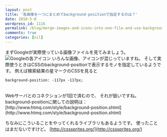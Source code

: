 ```yaml
---
layout: post
title: '各画像を一つにまとめてbackground-positionで指定するのは？'
date: 2010-5-8
wordpress_id: 1116
permalink: /blog/merge-images-and-icons-into-one-file-and-use-background-positon-to-select
comments: true
categories: [nil]
---
```

まずGoogleが実際使っている画像ファイルを見てみましょう。
<img src="http://www.google.co.jp/images/srpr/nav_logo13.png" alt="Googleの各アイコン" />
いろんな画像、アイコンが混じっていますね。
そして実際使うときはCSSのbackground-positionで表示するモノを指定しているようです。
例えば検索結果の星マークのCSSを見ると

```html
background-position: -117px -117px;

```

<br/>
Webサーバとのコネクションが1回で済むので、
それが狙いですね。

<br/>
background-positionに関しての説明は：
[http://www.htmq.com/style/background-position.shtml](http://www.htmq.com/style/background-position.shtml)

ちなみにこういることをやってくれるライブラリもあるようです。
使ったことはまだないですけど。
[http://csssprites.org/](http://csssprites.org/)
